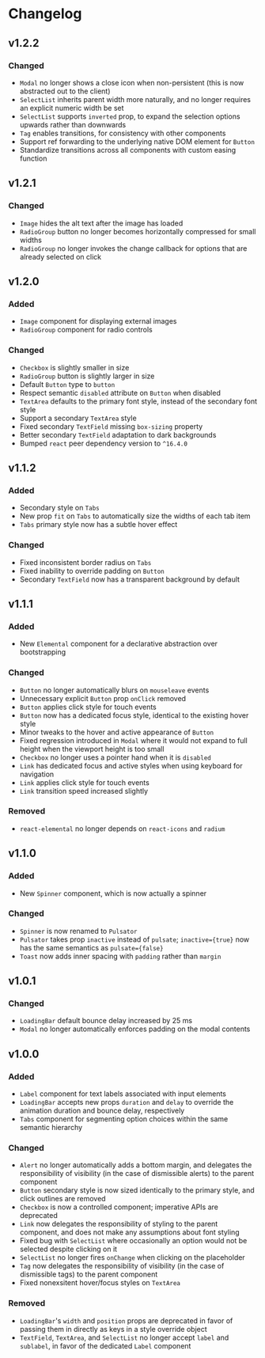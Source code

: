 # Changelog

## v1.2.2

### Changed

* `Modal` no longer shows a close icon when non-persistent (this is now abstracted out to the client)
* `SelectList` inherits parent width more naturally, and no longer requires an explicit numeric width be set
* `SelectList` supports `inverted` prop, to expand the selection options upwards rather than downwards
* `Tag` enables transitions, for consistency with other components
* Support ref forwarding to the underlying native DOM element for `Button`
* Standardize transitions across all components with custom easing function

## v1.2.1

### Changed

* `Image` hides the alt text after the image has loaded
* `RadioGroup` button no longer becomes horizontally compressed for small widths
* `RadioGroup` no longer invokes the change callback for options that are already selected on click

## v1.2.0

### Added

* `Image` component for displaying external images
* `RadioGroup` component for radio controls

### Changed

* `Checkbox` is slightly smaller in size
* `RadioGroup` button is slightly larger in size
* Default `Button` type to `button`
* Respect semantic `disabled` attribute on `Button` when disabled
* `TextArea` defaults to the primary font style, instead of the secondary font style
* Support a secondary `TextArea` style
* Fixed secondary `TextField` missing `box-sizing` property
* Better secondary `TextField` adaptation to dark backgrounds
* Bumped `react` peer dependency version to `^16.4.0`

## v1.1.2

### Added

* Secondary style on `Tabs`
* New prop `fit` on `Tabs` to automatically size the widths of each tab item
* `Tabs` primary style now has a subtle hover effect

### Changed

* Fixed inconsistent border radius on `Tabs`
* Fixed inability to override padding on `Button`
* Secondary `TextField` now has a transparent background by default

## v1.1.1

### Added

* New `Elemental` component for a declarative abstraction over bootstrapping

### Changed

* `Button` no longer automatically blurs on `mouseleave` events
* Unnecessary explicit `Button` prop `onClick` removed
* `Button` applies click style for touch events
* `Button` now has a dedicated focus style, identical to the existing hover style
* Minor tweaks to the hover and active appearance of `Button`
* Fixed regression introduced in `Modal` where it would not expand to full height when the viewport height is too small
* `Checkbox` no longer uses a pointer hand when it is `disabled`
* `Link` has dedicated focus and active styles when using keyboard for navigation
* `Link` applies click style for touch events
* `Link` transition speed increased slightly

### Removed

* `react-elemental` no longer depends on `react-icons` and `radium`

## v1.1.0

### Added

* New `Spinner` component, which is now actually a spinner

### Changed

* `Spinner` is now renamed to `Pulsator`
* `Pulsator` takes prop `inactive` instead of `pulsate`; `inactive={true}` now has the same semantics as `pulsate={false}`
* `Toast` now adds inner spacing with `padding` rather than `margin`

## v1.0.1

### Changed

* `LoadingBar` default bounce delay increased by 25 ms
* `Modal` no longer automatically enforces padding on the modal contents

## v1.0.0

### Added

* `Label` component for text labels associated with input elements
* `LoadingBar` accepts new props `duration` and `delay` to override the animation duration and bounce delay, respectively
* `Tabs` component for segmenting option choices within the same semantic hierarchy

### Changed

* `Alert` no longer automatically adds a bottom margin, and delegates the responsibility of visibility (in the case of dismissible alerts) to the parent component
* `Button` secondary style is now sized identically to the primary style, and click outlines are removed
* `Checkbox` is now a controlled component; imperative APIs are deprecated
* `Link` now delegates the responsibility of styling to the parent component, and does not make any assumptions about font styling
* Fixed bug with `SelectList` where occasionally an option would not be selected despite clicking on it
* `SelectList` no longer fires `onChange` when clicking on the placeholder
* `Tag` now delegates the responsibility of visibility (in the case of dismissible tags) to the parent component
* Fixed nonexsitent hover/focus styles on `TextArea`

### Removed

* `LoadingBar`'s `width` and `position` props are deprecated in favor of passing them in directly as keys in a style override object
* `TextField`, `TextArea`, and `SelectList` no longer accept `label` and `sublabel`, in favor of the dedicated `Label` component
